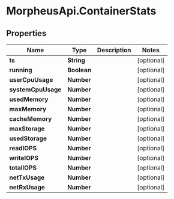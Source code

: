 # MorpheusApi.ContainerStats

## Properties

Name | Type | Description | Notes
------------ | ------------- | ------------- | -------------
**ts** | **String** |  | [optional] 
**running** | **Boolean** |  | [optional] 
**userCpuUsage** | **Number** |  | [optional] 
**systemCpuUsage** | **Number** |  | [optional] 
**usedMemory** | **Number** |  | [optional] 
**maxMemory** | **Number** |  | [optional] 
**cacheMemory** | **Number** |  | [optional] 
**maxStorage** | **Number** |  | [optional] 
**usedStorage** | **Number** |  | [optional] 
**readIOPS** | **Number** |  | [optional] 
**writeIOPS** | **Number** |  | [optional] 
**totalIOPS** | **Number** |  | [optional] 
**netTxUsage** | **Number** |  | [optional] 
**netRxUsage** | **Number** |  | [optional] 


